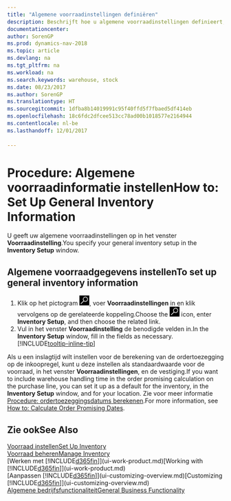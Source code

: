 ```yaml
---
title: "Algemene voorraadinstellingen definiëren"
description: Beschrijft hoe u algemene voorraadinstellingen definieert, zoals nummerreeksen en locaties, zodat u bijvoorbeeld uw magazijn en voorraad kunt beheren.
documentationcenter: 
author: SorenGP
ms.prod: dynamics-nav-2018
ms.topic: article
ms.devlang: na
ms.tgt_pltfrm: na
ms.workload: na
ms.search.keywords: warehouse, stock
ms.date: 08/23/2017
ms.author: SorenGP
ms.translationtype: HT
ms.sourcegitcommit: 1dfba8b14019991c95f40ffd5f7fbaed5df414eb
ms.openlocfilehash: 18c6fdc2dfcee513cc78ad00b1018577e2164944
ms.contentlocale: nl-be
ms.lasthandoff: 12/01/2017

---
```

# <a name="how-to-set-up-general-inventory-information"></a><span data-ttu-id="d1890-103">Procedure: Algemene voorraadinformatie instellen</span><span class="sxs-lookup"><span data-stu-id="d1890-103">How to: Set Up General Inventory Information</span></span>
<span data-ttu-id="d1890-104">U geeft uw algemene voorraadinstellingen op in het venster **Voorraadinstelling**.</span><span class="sxs-lookup"><span data-stu-id="d1890-104">You specify your general inventory setup in the **Inventory Setup** window.</span></span>

## <a name="to-set-up-general-inventory-information"></a><span data-ttu-id="d1890-105">Algemene voorraadgegevens instellen</span><span class="sxs-lookup"><span data-stu-id="d1890-105">To set up general inventory information</span></span>
1. <span data-ttu-id="d1890-106">Klik op het pictogram ![Zoeken naar pagina of rapport](media/ui-search/search_small.png "pictogram Zoeken naar pagina of rapport"), voer **Voorraadinstellingen** in en klik vervolgens op de gerelateerde koppeling.</span><span class="sxs-lookup"><span data-stu-id="d1890-106">Choose the ![Search for Page or Report](media/ui-search/search_small.png "Search for Page or Report icon") icon, enter **Inventory Setup**, and then choose the related link.</span></span>
2. <span data-ttu-id="d1890-107">Vul in het venster **Voorraadinstelling** de benodigde velden in.</span><span class="sxs-lookup"><span data-stu-id="d1890-107">In the **Inventory Setup** window, fill in the fields as necessary.</span></span> [!INCLUDE[tooltip-inline-tip](includes/tooltip-inline-tip_md.md)]

<span data-ttu-id="d1890-108">Als u een inslagtijd wilt instellen voor de berekening van de ordertoezegging op de inkoopregel, kunt u deze instellen als standaardwaarde voor de voorraad, in het venster **Voorraadinstellingen**, en de vestiging.</span><span class="sxs-lookup"><span data-stu-id="d1890-108">If you want to include warehouse handling time in the order promising calculation on the purchase line, you can set it up as a default for the inventory, in the **Inventory Setup** window, and for your location.</span></span> <span data-ttu-id="d1890-109">Zie voor meer informatie [Procedure: ordertoezeggingsdatums berekenen](sales-how-to-calculate-order-promising-dates.md).</span><span class="sxs-lookup"><span data-stu-id="d1890-109">For more information, see [How to: Calculate Order Promising Dates](sales-how-to-calculate-order-promising-dates.md).</span></span>  

## <a name="see-also"></a><span data-ttu-id="d1890-110">Zie ook</span><span class="sxs-lookup"><span data-stu-id="d1890-110">See Also</span></span>
[<span data-ttu-id="d1890-111">Voorraad instellen</span><span class="sxs-lookup"><span data-stu-id="d1890-111">Set Up Inventory</span></span>](inventory-setup-inventory.md)  
[<span data-ttu-id="d1890-112">Voorraad beheren</span><span class="sxs-lookup"><span data-stu-id="d1890-112">Manage Inventory</span></span>](inventory-manage-inventory.md)  
<span data-ttu-id="d1890-113">[Werken met [!INCLUDE[d365fin](includes/d365fin_md.md)]](ui-work-product.md)</span><span class="sxs-lookup"><span data-stu-id="d1890-113">[Working with [!INCLUDE[d365fin](includes/d365fin_md.md)]](ui-work-product.md)</span></span>  
<span data-ttu-id="d1890-114">[Aanpassen [!INCLUDE[d365fin](includes/d365fin_md.md)]](ui-customizing-overview.md)</span><span class="sxs-lookup"><span data-stu-id="d1890-114">[Customizing [!INCLUDE[d365fin](includes/d365fin_md.md)]](ui-customizing-overview.md)</span></span>  
[<span data-ttu-id="d1890-115">Algemene bedrijfsfunctionaliteit</span><span class="sxs-lookup"><span data-stu-id="d1890-115">General Business Functionality</span></span>](ui-across-business-areas.md)

